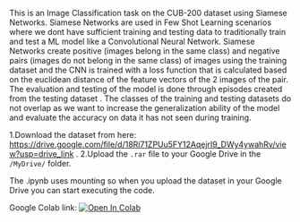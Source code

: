 This is an Image Classification task on the CUB-200 dataset using Siamese Networks. Siamese Networks are used in Few Shot Learning scenarios where  we dont have sufficient training and testing data to traditionally train and test a ML model like a Convolutional Neural Network. Siamese Networks create positive (images belong in the same class) and negative pairs (images do not belong in the same class) of images using the training dataset and the CNN is trained with a loss function that is calculated based on the euclidean distance of the feature vectors of the 2 images of the pair. The evaluation and testing of the model is done through episodes created from the testing dataset . The classes of the training and testing datasets do not overlap as we want to increase the generalization ability of the model and evaluate the accuracy on data it has not seen during training.


1.Download the dataset from here: https://drive.google.com/file/d/18Ri71ZPUu5FY12AqejrI9_DWy4ywahRv/view?usp=drive_link .
2.Upload the `.rar` file to your Google Drive in the `/MyDrive/` folder.

The .ipynb uses mounting so when you upload the dataset in your Google Drive you can start executing the code.


Google Colab link:  [![Open In Colab](https://colab.research.google.com/assets/colab-badge.svg)](https://colab.research.google.com/github/geoskyr/Siamese-Networks-for-Few-Shot-Learning-using-the-CUB-200-dataset/blob/main/heads/main/Siamese_Final%20(1).ipynb)

